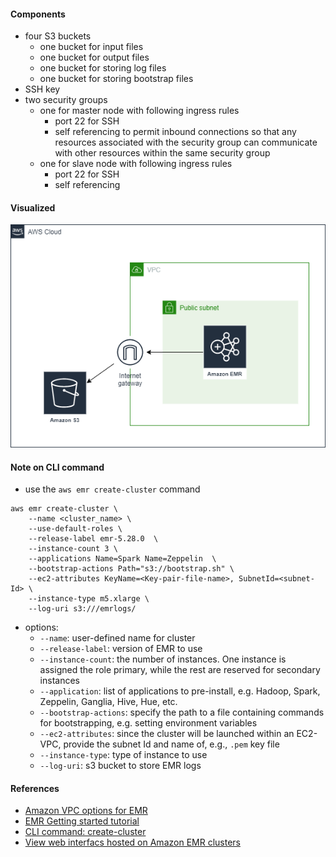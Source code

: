 #### Components
- four S3 buckets
    - one bucket for input files
    - one bucket for output files
    - one bucket for storing log files
    - one bucket for storing bootstrap files
- SSH key
- two security groups
    - one for master node with following ingress rules
        - port 22 for SSH
        - self referencing to permit inbound connections so that any resources associated with the security group can communicate with other resources within the same security group
    - one for slave node with following ingress rules
        - port 22 for SSH
        - self referencing 

#### Visualized

![diagram](documentation/images/diagram.png)


#### Note on CLI command

- use the `aws emr create-cluster` command
```
aws emr create-cluster \
    --name <cluster_name> \
    --use-default-roles \
    --release-label emr-5.28.0  \
    --instance-count 3 \
    --applications Name=Spark Name=Zeppelin  \
    --bootstrap-actions Path="s3://bootstrap.sh" \
    --ec2-attributes KeyName=<Key-pair-file-name>, SubnetId=<subnet-Id> \
    --instance-type m5.xlarge \
    --log-uri s3:///emrlogs/
```
- options:
    - `--name`: user-defined name for cluster
    - `--release-label`: version of EMR to use
    - `--instance-count`: the number of instances. One instance is assigned the role primary, while the rest are reserved for secondary instances
    - `--application`: list of applications to pre-install, e.g. Hadoop, Spark, Zeppelin, Ganglia, Hive, Hue, etc.
    - `--bootstrap-actions`: specify the path to a file containing commands for bootstrapping, e.g. setting environment variables
    - `--ec2-attributes`: since the cluster will be launched within an EC2-VPC, provide the subnet Id and name of, e.g., `.pem` key file
    - `--instance-type`: type of instance to use
    - `--log-uri`: s3 bucket to store EMR logs


#### References
- [Amazon VPC options for EMR](https://docs.aws.amazon.com/emr/latest/ManagementGuide/emr-clusters-in-a-vpc.html)
- [EMR Getting started tutorial](https://docs.aws.amazon.com/emr/latest/ManagementGuide/emr-gs.html#emr-getting-started-clean-up)
- [CLI command: create-cluster](https://awscli.amazonaws.com/v2/documentation/api/latest/reference/emr/create-cluster.html)
- [View web interfacs hosted on Amazon EMR clusters](https://docs.aws.amazon.com/emr/latest/ManagementGuide/emr-web-interfaces.html)